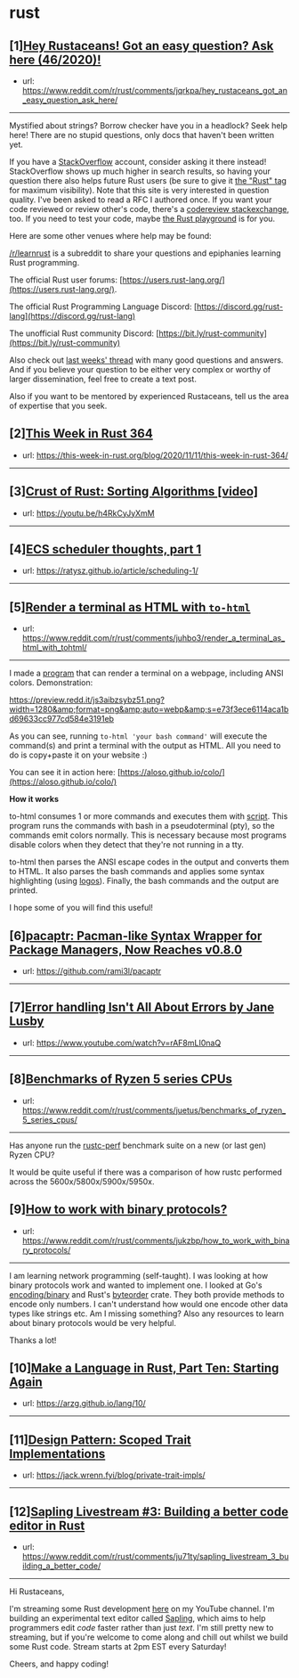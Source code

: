 # rust
## [1][Hey Rustaceans! Got an easy question? Ask here (46/2020)!](https://www.reddit.com/r/rust/comments/jqrkpa/hey_rustaceans_got_an_easy_question_ask_here/)
- url: https://www.reddit.com/r/rust/comments/jqrkpa/hey_rustaceans_got_an_easy_question_ask_here/
---
Mystified about strings? Borrow checker have you in a headlock? Seek help here! There are no stupid questions, only docs that haven't been written yet.

If you have a [StackOverflow](http://stackoverflow.com/) account, consider asking it there instead! StackOverflow shows up much higher in search results, so having your question there also helps future Rust users (be sure to give it [the "Rust" tag](http://stackoverflow.com/questions/tagged/rust) for maximum visibility). Note that this site is very interested in question quality. I've been asked to read a RFC I authored once. If you want your code reviewed or review other's code, there's a [codereview stackexchange](https://codereview.stackexchange.com/questions/tagged/rust), too. If you need to test your code, maybe [the Rust playground](https://play.rust-lang.org) is for you.

Here are some other venues where help may be found:

[/r/learnrust](https://www.reddit.com/r/learnrust) is a subreddit to share your questions and epiphanies learning Rust programming.

The official Rust user forums: [https://users.rust-lang.org/](https://users.rust-lang.org/).

The official Rust Programming Language Discord: [https://discord.gg/rust-lang](https://discord.gg/rust-lang)

The unofficial Rust community Discord: [https://bit.ly/rust-community](https://bit.ly/rust-community)

Also check out [last weeks' thread](https://reddit.com/r/rust/comments/jmijzu/hey_rustaceans_got_an_easy_question_ask_here/) with many good questions and answers. And if you believe your question to be either very complex or worthy of larger dissemination, feel free to create a text post.

Also if you want to be mentored by experienced Rustaceans, tell us the area of expertise that you seek.
## [2][This Week in Rust 364](https://www.reddit.com/r/rust/comments/jslo80/this_week_in_rust_364/)
- url: https://this-week-in-rust.org/blog/2020/11/11/this-week-in-rust-364/
---

## [3][Crust of Rust: Sorting Algorithms [video]](https://www.reddit.com/r/rust/comments/jua24q/crust_of_rust_sorting_algorithms_video/)
- url: https://youtu.be/h4RkCyJyXmM
---

## [4][ECS scheduler thoughts, part 1](https://www.reddit.com/r/rust/comments/jujamr/ecs_scheduler_thoughts_part_1/)
- url: https://ratysz.github.io/article/scheduling-1/
---

## [5][Render a terminal as HTML with `to-html`](https://www.reddit.com/r/rust/comments/juhbo3/render_a_terminal_as_html_with_tohtml/)
- url: https://www.reddit.com/r/rust/comments/juhbo3/render_a_terminal_as_html_with_tohtml/
---
I made a [program](https://github.com/Aloso/to-html) that can render a terminal on a webpage, including ANSI colors. Demonstration:

https://preview.redd.it/js3aibzsybz51.png?width=1280&amp;format=png&amp;auto=webp&amp;s=e73f3ece6114aca1bd69633cc977cd584e3191eb

As you can see, running `to-html 'your bash command'` will execute the command(s) and print a terminal with the output as HTML. All you need to do is copy+paste it on your website :)

You can see it in action here: [https://aloso.github.io/colo/](https://aloso.github.io/colo/)

**How it works**

to-html consumes 1 or more commands and executes them with [script](https://man7.org/linux/man-pages/man1/script.1.html). This program runs the commands with bash in a pseudoterminal (pty), so the commands emit colors normally. This is necessary because most programs disable colors when they detect that they're not running in a tty.

to-html then parses the ANSI escape codes in the output and converts them to HTML. It also parses the bash commands and applies some syntax highlighting (using [logos](https://github.com/maciejhirsz/logos)). Finally, the bash commands and the output are printed.

I hope some of you will find this useful!
## [6][pacaptr: Pacman-like Syntax Wrapper for Package Managers, Now Reaches v0.8.0](https://www.reddit.com/r/rust/comments/juk5xp/pacaptr_pacmanlike_syntax_wrapper_for_package/)
- url: https://github.com/rami3l/pacaptr
---

## [7][Error handling Isn't All About Errors by Jane Lusby](https://www.reddit.com/r/rust/comments/juc8l0/error_handling_isnt_all_about_errors_by_jane_lusby/)
- url: https://www.youtube.com/watch?v=rAF8mLI0naQ
---

## [8][Benchmarks of Ryzen 5 series CPUs](https://www.reddit.com/r/rust/comments/juetus/benchmarks_of_ryzen_5_series_cpus/)
- url: https://www.reddit.com/r/rust/comments/juetus/benchmarks_of_ryzen_5_series_cpus/
---
Has anyone run the [rustc-perf](https://github.com/rust-lang/rustc-perf/tree/master/collector) benchmark suite on a new (or last gen) Ryzen CPU?

It would be quite useful if there was a comparison of how rustc performed across the 5600x/5800x/5900x/5950x.
## [9][How to work with binary protocols?](https://www.reddit.com/r/rust/comments/jukzbp/how_to_work_with_binary_protocols/)
- url: https://www.reddit.com/r/rust/comments/jukzbp/how_to_work_with_binary_protocols/
---
I am learning network programming (self-taught). I was looking at how binary protocols work and wanted to implement one. I looked at Go's [encoding/binary](https://golang.org/pkg/encoding/binary/) and Rust's [byteorder](https://docs.rs/byteorder/1.3.4/byteorder/) crate. They both provide methods to encode only  numbers. I can't understand how would one encode other data types like strings etc. Am I missing something? Also any resources to learn about binary protocols would be very helpful.

Thanks a lot!
## [10][Make a Language in Rust, Part Ten: Starting Again](https://www.reddit.com/r/rust/comments/ju1vhl/make_a_language_in_rust_part_ten_starting_again/)
- url: https://arzg.github.io/lang/10/
---

## [11][Design Pattern: Scoped Trait Implementations](https://www.reddit.com/r/rust/comments/ju6x5i/design_pattern_scoped_trait_implementations/)
- url: https://jack.wrenn.fyi/blog/private-trait-impls/
---

## [12][Sapling Livestream #3: Building a better code editor in Rust](https://www.reddit.com/r/rust/comments/ju71ty/sapling_livestream_3_building_a_better_code/)
- url: https://www.reddit.com/r/rust/comments/ju71ty/sapling_livestream_3_building_a_better_code/
---
Hi Rustaceans,

I'm streaming some Rust development [here](https://youtu.be/o8IiQPlY-GQ) on my YouTube channel.  I'm building an experimental text editor called [Sapling](https://github.com/kneasle/sapling), which aims to help programmers edit *code* faster rather than just *text*.  I'm still pretty new to streaming, but if you're welcome to come along and chill out whilst we build some Rust code.  Stream starts at 2pm EST every Saturday!

Cheers, and happy coding!
